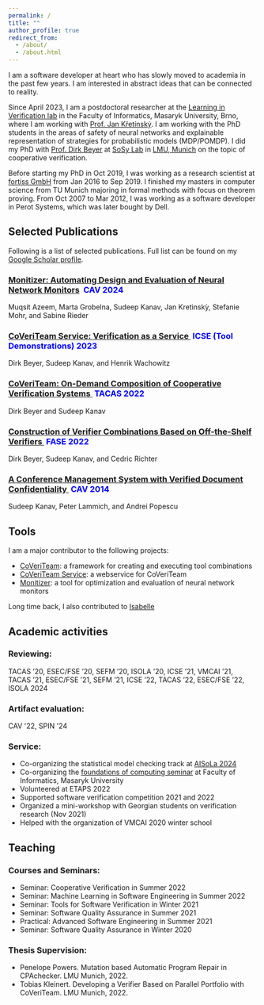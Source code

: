 ```yaml
---
permalink: /
title: ""
author_profile: true
redirect_from: 
  - /about/
  - /about.html
---
```


I am a software developer at heart who has slowly moved to academia in the past few years.
I am interested in abstract ideas that can be connected to reality.

Since April 2023, I am a postdoctoral researcher at the [Learning in Verification lab](https://live-lab.fi.muni.cz/) in the Faculty of Informatics, Masaryk University, Brno, where I am working with [Prof. Jan Křetínský](https://scholar.google.com/citations?user=w4KVyKAAAAAJ&hl=en). I am working with the PhD students in the areas of safety of neural networks and explainable representation of strategies for probabilistic models (MDP/POMDP).
I did my PhD with [Prof. Dirk Beyer](https://www.sosy-lab.org/people/beyer/) at [SoSy Lab](https://www.sosy-lab.org/) in [LMU, Munich](https://www.lmu.de/en/) on the topic of cooperative verification.

Before starting my PhD in Oct 2019, I was working as a research scientist at [fortiss GmbH](https://www.fortiss.org/en/) from Jan 2016 to Sep 2019.
I finished my masters in computer science from TU Munich majoring in formal methods with focus on theorem proving.
From Oct 2007 to Mar 2012, I was working as a software developer in Perot Systems, which was later bought by Dell.

## Selected Publications
Following is a list of selected publications. Full list can be found on my [Google Scholar profile](https://scholar.google.com/citations?user=zYqxpsMAAAAJ).

### <a href="https://doi.org/10.1007/978-3-031-65630-9_14">Monitizer: Automating Design and Evaluation of Neural Network Monitors</a> &nbsp;<span style="color:blue">CAV 2024</span> 
 Muqsit Azeem, Marta Grobelna, Sudeep Kanav, Jan Kretìnskỳ, Stefanie Mohr, and Sabine Rieder

###  <a href="https://doi.org/10.1109/ICSE-Companion58688.2023.00017">CoVeriTeam Service: Verification as a Service </a> &nbsp;<span style="color:blue">ICSE (Tool Demonstrations) 2023</span> 
Dirk Beyer, Sudeep Kanav, and Henrik Wachowitz


### <a href="https://doi.org//10.1007/978-3-030-99524-9_31">CoVeriTeam: On-Demand Composition of Cooperative Verification Systems </a> &nbsp;<span style="color:blue">TACAS 2022</span> 
Dirk Beyer and Sudeep Kanav
           
### <a href="https://doi.org//10.1007/978-3-030-99429-7_3">Construction of Verifier Combinations Based on Off-the-Shelf Verifiers </a>  &nbsp;<span style="color:blue">FASE 2022</span>
Dirk Beyer, Sudeep Kanav, and Cedric Richter

### <a href="https://doi.org/10.1007/978-3-319-08867-9_11">A Conference Management System with Verified Document Confidentiality </a> &nbsp;<span style="color:blue">CAV 2014</span>
Sudeep Kanav, Peter Lammich, and Andrei Popescu

## Tools

I am a major contributor to the following projects:
- [CoVeriTeam](https://gitlab.com/sosy-lab/software/coveriteam): a framework for creating and executing tool combinations
- [CoVeriTeam Service](https://gitlab.com/sosy-lab/software/coveriteam-service): a webservice for CoVeriTeam
- [Monitizer](https://gitlab.com/live-lab/software/monitizer): a tool for optimization and evaluation of neural network monitors

Long time back, I also contributed to [Isabelle](https://isabelle.in.tum.de/)

## Academic activities
### Reviewing:
TACAS ’20, ESEC/FSE ’20, SEFM ’20, ISOLA ’20, ICSE ’21, VMCAI ’21, TACAS ’21, ESEC/FSE ’21, SEFM ’21, ICSE ’22, TACAS ’22, ESEC/FSE ’22, ISOLA 2024

### Artifact evaluation:
CAV '22, SPIN '24

### Service:
- Co-organizing the statistical model checking track at [AISoLa 2024](https://2024-isola.isola-conference.org/aisola-tracks/)
- Co-organizing the [foundations of computing seminar](https://www.fi.muni.cz/dfseminar/index.html.en) at Faculty of Informatics, Masaryk University 
- Volunteered at ETAPS 2022
- Supported software verification competition 2021 and 2022
- Organized a mini-workshop with Georgian students on verification research (Nov 2021)
- Helped with the organization of VMCAI 2020 winter school

## Teaching
### Courses and Seminars:
- Seminar: Cooperative Verification in Summer 2022
- Seminar: Machine Learning in Software Engineering in Summer 2022
- Seminar: Tools for Software Verification in Winter 2021
- Seminar: Software Quality Assurance in Summer 2021
- Practical: Advanced Software Engineering in Summer 2021
- Seminar: Software Quality Assurance in Winter 2020

### Thesis Supervision:
- Penelope Powers. Mutation based Automatic Program Repair in CPAchecker. LMU Munich, 2022.
- Tobias Kleinert. Developing a Verifier Based on Parallel Portfolio with CoVeriTeam. LMU Munich, 2022.
